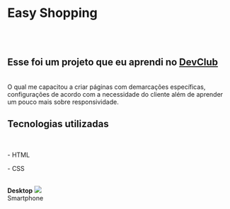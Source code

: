<h1>Easy Shopping</h1>
<br>
<br>
<h2>Esse foi um projeto que eu aprendi no <a href="https://rodolfomori.com.br/devclub">DevClub</a></h2>
<br>
O qual me capacitou a criar páginas com demarcações específicas, configurações de acordo com a necessidade do cliente além de aprender um pouco mais sobre responsividade.
<h2>Tecnologias utilizadas</h2>
<br>
  <p>- HTML</p>
  <p>- CSS</p>
<br>
<strong>Desktop</strong>
<img src="https://github.com/Kauafrancca/Easy-Shop/blob/main/assets/computador.png?raw=true" />
<br>
Smartphone
<img src="" />

